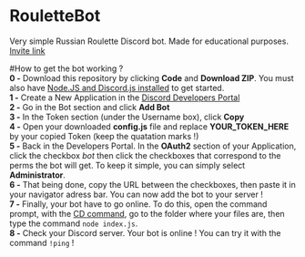 # RouletteBot
Very simple Russian Roulette Discord bot. Made for educational purposes.<br>
[Invite link](https://discord.com/api/oauth2/authorize?client_id=728248054657974352&permissions=402766934&scope=bot)

#How to get the bot working ?<br/>
**0 -** Download this repository by clicking **Code** and **Download ZIP**. You must also have [Node.JS and Discord.js installed](https://discordjs.guide/preparations/) to get started.<br/>
**1 -** Create a New Application in the [Discord Developers Portal](https://discord.com/developers/applications)<br/>
**2 -** Go in the Bot section and click **Add Bot**<br/>
**3 -** In the Token section (under the Username box), click **Copy**<br/>
**4 -** Open your downloaded **config.js** file and replace **YOUR_TOKEN_HERE** by your copied Token (keep the quatation marks !)<br/>
**5 -** Back in the Developers Portal. In the **OAuth2** section of your Application, click the checkbox *bot* then click the checkboxes that correspond to the perms the bot will get. To keep it simple, you can simply select **Administrator**.<br/>
**6 -** That being done, copy the URL between the checkboxes, then paste it in your navigator adress bar. You can now add the bot to your server !<br/>
**7 -** Finally, your bot have to go online. To do this, open the command prompt, with the [CD command](https://www.techwalla.com/articles/how-to-use-quotcdquot-command-in-command-prompt-window), go to the folder where your files are, then type the command `node index.js`.<br/>
**8 -** Check your Discord server. Your bot is online ! You can try it with the command `!ping` !<br/>
